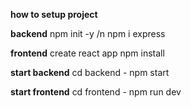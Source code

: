 **how to setup project**

**backend**
npm init -y /n
npm i express

**frontend**
create react app 
npm install

**start backend**
cd backend - npm start 


**start frontend**
cd frontend - npm run dev

